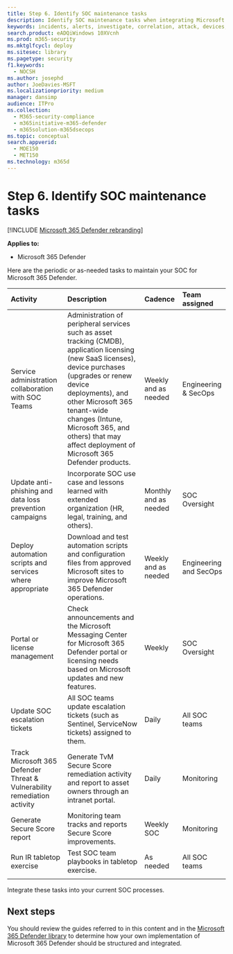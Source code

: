 ```yaml
---
title: Step 6. Identify SOC maintenance tasks
description: Identify SOC maintenance tasks when integrating Microsoft 365 Defender into your security operations.
keywords: incidents, alerts, investigate, correlation, attack, devices, users, identities, identity, mailbox, email, 365, microsoft, m365, incident response, cyber-attack, secops, security operations, soc
search.product: eADQiWindows 10XVcnh
ms.prod: m365-security
ms.mktglfcycl: deploy
ms.sitesec: library
ms.pagetype: security
f1.keywords: 
  - NOCSH
ms.author: josephd
author: JoeDavies-MSFT
ms.localizationpriority: medium
manager: dansimp
audience: ITPro
ms.collection: 
  - M365-security-compliance
  - m365initiative-m365-defender
  - m365solution-m365dsecops
ms.topic: conceptual
search.appverid: 
  - MOE150
  - MET150
ms.technology: m365d
---
```

# Step 6. Identify SOC maintenance tasks

[!INCLUDE [Microsoft 365 Defender rebranding](../includes/microsoft-defender.md)]

**Applies to:**
- Microsoft 365 Defender

Here are the periodic or as-needed tasks to maintain your SOC for Microsoft 365 Defender.

| Activity	| Description | Cadence | Team assigned |
|:-------|:-----|:-------|:-------|
| Service administration collaboration with SOC Teams	| Administration of peripheral services such as asset tracking (CMDB), application licensing (new SaaS licenses), device purchases (upgrades or renew device deployments),  and other Microsoft 365 tenant-wide changes (Intune, Microsoft 365, and others) that may affect deployment of Microsoft 365 Defender products. | Weekly and as needed	| Engineering & SecOps | 
| Update anti-phishing and data loss prevention campaigns | Incorporate SOC use case and lessons learned with extended organization (HR, legal, training, and others).	| Monthly and as needed	| SOC Oversight |
| Deploy automation scripts and services where appropriate | Download and test automation scripts and configuration files from approved Microsoft sites to improve Microsoft 365 Defender operations. | Weekly and as needed | Engineering and SecOps | 
| Portal or license management | Check announcements and the Microsoft Messaging Center for Microsoft 365 Defender portal or licensing needs based on Microsoft updates and new features. | Weekly | SOC Oversight| 
| Update SOC escalation tickets | All SOC teams update escalation tickets (such as Sentinel, ServiceNow tickets) assigned to them. | Daily | All SOC teams | 
| Track Microsoft 365 Defender Threat & Vulnerability remediation activity | Generate TvM Secure Score remediation activity and report to asset owners through an intranet portal. | Daily | Monitoring | 
| Generate Secure Score report | Monitoring team tracks and reports Secure Score improvements. | Weekly	SOC | Monitoring | 
| Run IR tabletop exercise | Test SOC team playbooks in tabletop exercise. | As needed | All SOC teams | 
|||||

Integrate these tasks into your current SOC processes.

## Next steps

You should review the guides referred to in this content and in the [Microsoft 365 Defender library](/microsoft-365/security/defender) to determine how your own implementation of Microsoft 365 Defender should be structured and integrated.
